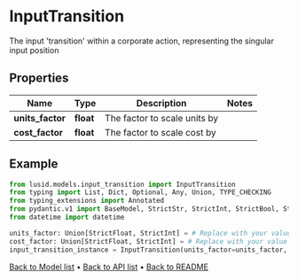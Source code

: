 # InputTransition

The input 'transition' within a corporate action, representing the singular input position
## Properties
Name | Type | Description | Notes
------------ | ------------- | ------------- | -------------
**units_factor** | **float** | The factor to scale units by | 
**cost_factor** | **float** | The factor to scale cost by | 
## Example

```python
from lusid.models.input_transition import InputTransition
from typing import List, Dict, Optional, Any, Union, TYPE_CHECKING
from typing_extensions import Annotated
from pydantic.v1 import BaseModel, StrictStr, StrictInt, StrictBool, StrictFloat, StrictBytes, Field, validator, ValidationError, conlist, constr
from datetime import datetime

units_factor: Union[StrictFloat, StrictInt] = # Replace with your value
cost_factor: Union[StrictFloat, StrictInt] = # Replace with your value
input_transition_instance = InputTransition(units_factor=units_factor, cost_factor=cost_factor)

```

[Back to Model list](../README.md#documentation-for-models) &#8226; [Back to API list](../README.md#documentation-for-api-endpoints) &#8226; [Back to README](../README.md)

